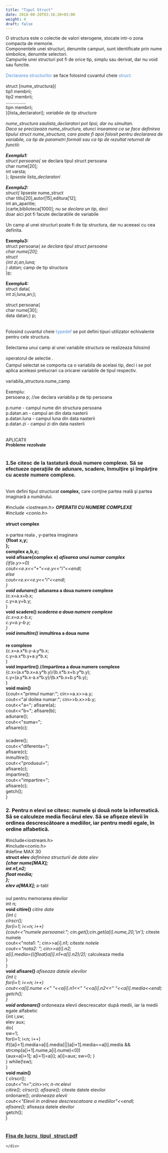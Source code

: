 ```yaml
---
title: "Tipul Struct"
date: 2018-08-20T03:16:20+03:00
weight: 4
draft: false
---
```


<html>
  <body>
    <div class="wiki" id="content_view" style="display: block;">
O structura este o colectie de valori eterogene, stocate intr-o zona compacta de memorie.<br />
Componentele unei structuri, denumite campuri, sunt identificate prin nume simbolice, denumite selectori.<br />
Campurile unei structuri pot fi de orice tip, simplu sau derivat, dar nu void sau functie.<br />
<br />
<span style="color: #548dd4;">Declararea structurilor</span> se face folosind cuvantul cheie <span style="color: #548dd4;">struct:</span><br />
<br />
struct [nume_structura]{<br />
tip1 membrii;<br />
tip2 membrii;<br />
................<br />
tipn membrii;<br />
}[lista_declaratori]; <em>variabile de tip structura</em><br />
<br />
<em>nume_structura saulista_declaratori pot lipsi, dar nu simultan.</em><br />
<em>Daca se precizeaza nume_structura, atunci inseamna ca se face definirea tipului struct nume_structura, care poate fi apoi folosit pentru declararea de variabile, ca tip de parametri formali sau ca tip de rezultat returnat de functii:</em><br />
<br />
<em><strong>Exemplu1:</strong></em><br />
<em>struct persoana{</em> se declara tipul struct persoana<br />
char nume[20];<br />
int varsta;<br />
}; <em>lipseste lista_declaratori</em><br />
<br />
<em><strong>Exemplu2:</strong></em><br />
<em>struct{</em> lipseste nume_struct<br />
char titlu[20],autor[15],editura[12];<br />
int an_aparitie;<br />
}carte,biblioteca[1000]; <em>nu se declara un tip, deci</em><br />
doar aici pot fi facute declaratiile de variabile<br />
<br />
Un camp al unei structuri poate fi de tip structura, dar nu aceeasi cu cea definita.<br />
<br />
<strong>Exemplu3:</strong><br />
struct persoana{ <em>se declara tipul struct persoana</em><br />
<em>char nume[20];</em><br />
<em>struct</em><br />
<em>{</em><em>int zi,an,luna;</em><br />
<em>} datan;</em> camp de tip structura<br />
}p;<br />
<br />
<strong>Exemplu4:</strong><br />
struct data{<br />
int zi,luna,an;};<br />
<br />
struct persoana{<br />
char nume[30];<br />
data datan;} p;<br />
<br />
<br />
Folosind cuvantul cheie <span style="color: #548dd4;">typedef </span>se pot defini tipuri utilizator echivalente pentru cele structura.<br />
<br />
Selectarea unui camp al unei variabile structura se realizeaza folosind operatorul de selectie .<span style="color: #fff2cc; font-size: 32px;">. </span><br />
Campul selectat se comporta ca o variabila de acelasi tip, deci i se pot aplica aceleasi prelucrari ca oricarei variabile de tipul respectiv.<br />
<br />
variabila_structura.nume_camp<br />
<br />
Exemplu:<br />
persoana p; //se declara variabila p de tip persoana<br />
<br />
p.nume - campul nume din structura persoana<br />
p.datan.an - campul an din data nasterii<br />
p.datan.luna - campul luna din data nasterii<br />
p.datan.zi - campul zi din data nasterii<br />
<br />
<br />
APLICATII<br />
<strong><span style="font-family: 'Arial','sans-serif';">Probleme rezolvate</span></strong><br />
<br />
<h3 id="toc0"><a name="x--1.Se citesc de la tastatură două numere complexe. Să se efectueze operaţiile de adunare, scadere, înmulţire şi împărţire cu aceste numere complexe."></a><span style="font-family: 'Arial','sans-serif';">1.Se citesc de la tastatură două numere complexe. Să se efectueze operaţiile de adunare, scadere, înmulţire şi împărţire cu aceste numere complexe.</span></h3>
 <br />
Vom defini tipul structurat <strong>complex,</strong> care conţine partea reală şi partea imaginară a numărului.<br />
<br />
<span style="font-size: 14.6667px;">#include &lt;iostream.h&gt; <strong><em>OPERATII CU NUMERE COMPLEXE</em></strong></span><br />
<em><span style="font-size: 14.6667px;">#include &lt;conio.h&gt;</span></em><br />
<br />
<span style="display: block; text-align: justify;"><strong><span style="font-size: 14.6667px;">struct complex </span></strong></span><br />
x-partea reala , y-partea imaginara<br />
<strong><span style="font-size: 14.6667px;"> {float x,y;</span></strong><br />
<strong><span style="font-size: 14.6667px;"> };</span></strong><br />
<strong><span style="font-size: 14.6667px;">complex a,b,c;</span></strong><br />
<strong><span style="font-size: 14.6667px;">void afisare(complex e) <em>afisarea unui numar complex</em></span></strong><br />
<em><span style="font-size: 14.6667px;">{if(e.y&gt;=0)</span></em><br />
<em><span style="font-size: 14.6667px;"> cout&lt;&lt;e.x&lt;&lt;&quot;+&quot;&lt;&lt;e.y&lt;&lt;&quot;i&quot;&lt;&lt;endl;</span></em><br />
<em><span style="font-size: 14.6667px;"> else</span></em><br />
<em>cout&lt;&lt;e.x&lt;&lt;e.y&lt;&lt;&quot;i&quot;&lt;&lt;endl;</em><br />
<em>}</em><br />
<em><strong>void adunare()</strong></em> <strong>adunarea a doua numere complexe</strong><br />
{c.x=a.x+b.x;<br />
c.y=a.y+b.y;<br />
}<br />
<strong>void scadere() <em>scaderea a doua numere complexe</em></strong><br />
<em>{c.x=a.x-b.x;</em><br />
<em>c.y=a.y-b.y;</em><br />
<em>}</em><br />
<em><strong>void inmultire()</strong></em> <strong>inmultirea a doua nume</strong><br />
<h3 id="toc1"> </h3>
 <strong>re complexe</strong><br />
{c.x=a.x*b.y-a.y*b.x;<br />
c.y=a.x*b.y+a.y*b.x;<br />
}<br />
<strong>void impartire() //impartirea a doua numere complexe</strong><br />
{c.x=(a.x*b.x+a.y*b.y)/(b.x*b.x+b.y*b.y);<br />
c.y=(a.y*b.x-a.x*b.y)/(b.x*b.x+b.y*b.y);<br />
}<br />
<strong><span style="font-size: 14.6667px;"> void main()</span></strong><br />
<span style="font-size: 14.6667px;"> {cout&lt;&lt;&quot;primul numar:&quot;; cin&gt;&gt;a.x&gt;&gt;a.y;</span><br />
<span style="font-size: 14.6667px;"> cout&lt;&lt;&quot;al doilea numar:&quot;; cin&gt;&gt;b.x&gt;&gt;b.y;</span><br />
<span style="font-size: 14.6667px;"> cout&lt;&lt;&quot;a=&quot;; afisare(a);</span><br />
<span style="font-size: 14.6667px;"> cout&lt;&lt;&quot;b=&quot;; afisare(b);</span><br />
<span style="font-size: 14.6667px;"> adunare();</span><br />
<span style="font-size: 14.6667px;"> cout&lt;&lt;&quot;suma=&quot;;</span><br />
<span style="font-size: 14.6667px;"> afisare(c);</span><br />
<h3 id="toc2"> </h3>
 <span style="font-size: 14.6667px;"> scadere();</span><br />
<span style="font-size: 14.6667px;"> cout&lt;&lt;&quot;diferenta=&quot;;</span><br />
<span style="font-size: 14.6667px;"> afisare(c);</span><br />
<span style="font-size: 14.6667px;"> inmultire();</span><br />
<span style="font-size: 14.6667px;"> cout&lt;&lt;&quot;produsul=&quot;;</span><br />
<span style="font-size: 14.6667px;"> afisare(c);</span><br />
<span style="font-size: 14.6667px;"> impartire();</span><br />
<span style="font-size: 14.6667px;"> cout&lt;&lt;&quot;impartire=&quot;;</span><br />
<span style="font-size: 14.6667px;"> afisare(c); </span><br />
<span style="font-size: 14.6667px;"> getch();</span><br />
<span style="font-size: 14.6667px;"> }</span><br />
<h3 id="toc3"><a name="x--2. Pentru n elevi se citesc: numele şi două note la informatică. Să se calculeze media fiecărui elev. Să se afişeze elevii în ordinea descrescătoare a mediilor, iar pentru medii egale, în ordine alfabetică."></a>2. Pentru n elevi se citesc: numele şi două note la informatică. Să se calculeze media fiecărui elev. Să se afişeze elevii în ordinea descrescătoare a mediilor, iar pentru medii egale, în ordine alfabetică.</h3>
 <span style="font-size: 14.6667px;">#include&lt;iostream.h&gt;</span><br />
<span style="font-size: 14.6667px;">#include&lt;conio.h&gt;</span><br />
<span style="font-size: 14.6667px;">#define MAX 30</span><br />
<strong><span style="font-size: 14.6667px;">struct elev </span></strong><span style="font-size: 14.6667px;"><em>definirea structurii de date elev</em></span><br />
<em><strong><span style="font-size: 14.6667px;">{char nume[MAX];</span></strong></em><br />
<em><strong><span style="font-size: 14.6667px;"> int n1,n2;</span></strong></em><br />
<em><strong><span style="font-size: 14.6667px;"> float media;</span></strong></em><br />
<em><strong><span style="font-size: 14.6667px;">};</span></strong></em><br />
<em><strong><span style="font-size: 14.6667px;">elev a[MAX]; </span></strong></em>a-tabl<br />
<h3 id="toc4"> </h3>
 oul pentru memorarea elevilor<br />
<span style="font-size: 14.6667px;">int n;</span><br />
<strong><span style="font-size: 14.6667px;">void citire() </span></strong><span style="font-size: 14.6667px;"><em>citire date</em></span><br />
<em><span style="font-size: 14.6667px;">{int i;</span></em><br />
<em><span style="font-size: 14.6667px;"> clrscr();</span></em><br />
<em><span style="font-size: 14.6667px;"> for(i=1; i&lt;=n; i++)</span></em><br />
<em><span style="font-size: 14.6667px;"> {cout&lt;&lt;&quot;numele persoanei:&quot;; cin.get();cin.get(a[i].nume,20,'\n'); </span></em>citeste numele<br />
<span style="font-size: 14.6667px;"> cout&lt;&lt;&quot;nota1: &quot;; cin&gt;&gt;a[i].n1; <em>citeste notele</em></span><br />
<em><span style="font-size: 14.6667px;"> cout&lt;&lt;&quot;nota2: &quot;; cin&gt;&gt;a[i].n2;</span></em><br />
<em><span style="font-size: 14.6667px;"> a[i].media=(((float)a[i].n1+a[i].n2)/2); </span></em>calculeaza media<br />
<span style="font-size: 14.6667px;"> }</span><br />
<span style="font-size: 14.6667px;">}</span><br />
<strong><span style="font-size: 14.6667px;">void afisare() </span></strong><span style="font-size: 14.6667px;"><em>afiseaza datele elevilor</em></span><br />
<em><span style="font-size: 14.6667px;">{int i;</span></em><br />
<em><span style="font-size: 14.6667px;"> for(i=1; i&lt;=n; i++)</span></em><br />
<em><span style="font-size: 14.6667px;"> cout&lt;&lt;a[i].nume &lt;&lt;&quot; &quot;&lt;&lt;a[i].n1&lt;&lt;&quot; &quot;&lt;&lt;a[i].n2&lt;&lt;&quot; &quot;&lt;&lt;a[i].media&lt;&lt;endl;</span></em><br />
<em><span style="font-size: 14.6667px;"> getch();</span></em><br />
<em><span style="font-size: 14.6667px;">}</span></em><br />
<em><strong><span style="font-size: 14.6667px;">void ordonare() </span></strong></em><span style="font-size: 14.6667px;">ordoneaza elevii descrescator după medii, iar la medii egale alfabetic</span><br />
<span style="font-size: 14.6667px;">{int i,sw;</span><br />
<span style="font-size: 14.6667px;"> elev aux;</span><br />
<span style="font-size: 14.6667px;"> do{</span><br />
<span style="font-size: 14.6667px;"> sw=1;</span><br />
<span style="font-size: 14.6667px;"> for(i=1; i&lt;n; i++)</span><br />
<span style="font-size: 14.6667px;"> if((a[i+1].media&gt;a[i].media)||(a[i+1].media==a[i].media &amp;&amp; strcmp(a[i+1].nume,a[i].nume)&lt;0))</span><br />
<span style="font-size: 14.6667px;"> {aux=a[i+1]; a[i+1]=a[i]; a[i]=aux; sw=0; }</span><br />
<span style="font-size: 14.6667px;"> } while(!sw);</span><br />
<span style="font-size: 14.6667px;">}</span><br />
<strong><span style="font-size: 14.6667px;">void main()</span></strong><br />
<span style="font-size: 14.6667px;">{ clrscr(); </span><br />
<span style="font-size: 14.6667px;"> cout&lt;&lt;&quot;n=&quot;;cin&gt;&gt;n; <em>n-nr.elevi</em></span><br />
<em><span style="font-size: 14.6667px;"> citire(); clrscr(); afisare(); </span></em>citeste datele elevilor<br />
<span style="font-size: 14.6667px;"> ordonare(); <em>ordoneaza elevii</em></span><br />
<em><span style="font-size: 14.6667px;"> cout&lt;&lt;&quot;Elevii in ordinea descrescatoare a mediilor&quot;&lt;&lt;endl;</span></em><br />
<em><span style="font-size: 14.6667px;"> afisare(); </span></em>afiseaza datele elevilor<br />
<span style="font-size: 14.6667px;"> getch();</span><br />
<span style="font-family: 'Arial','sans-serif';">}</span><br />
<br />
<h3 id="toc5"><a name="x--file:Fisa de lucru_tipul_struct.pdf"></a><span style="font-family: 'Arial','sans-serif';"><a href="/files/Fisa%20de%20lucru_tipul_struct.pdf">Fisa de lucru_tipul_struct.pdf</a></span></h3>

    </div>
  </body>
</html>